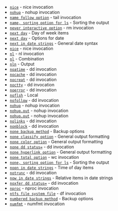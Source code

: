 - [`nice`](https://www.gnu.org/software/coreutils/manual/html_node/nice-invocation.html#index-exit-status-of-nice) - nice invocation
- [`nohup`](https://www.gnu.org/software/coreutils/manual/html_node/nohup-invocation.html#index-exit-status-of-nohup) - nohup invocation
- [`name follow option`](https://www.gnu.org/software/coreutils/manual/html_node/tail-invocation.html#index-name-follow-option) - tail invocation
- [`name, sorting option for ls`](https://www.gnu.org/software/coreutils/manual/html_node/Sorting-the-output.html#index-name_002c-sorting-option-for-ls) - Sorting the output
- [`never interactive option`](https://www.gnu.org/software/coreutils/manual/html_node/rm-invocation.html#index-never-interactive-option) - rm invocation
- [`next day`](https://www.gnu.org/software/coreutils/manual/html_node/Day-of-week-items.html#index-next-day) - Day of week items
- [`next day`](https://www.gnu.org/software/coreutils/manual/html_node/Options-for-date.html#index-next-day-1) - Options for date
- [`next in date strings`](https://www.gnu.org/software/coreutils/manual/html_node/General-date-syntax.html#index-next-in-date-strings) - General date syntax
- [`nice`](https://www.gnu.org/software/coreutils/manual/html_node/nice-invocation.html#index-nice) - nice invocation
- [`nl`](https://www.gnu.org/software/coreutils/manual/html_node/nl-invocation.html#index-nl-1) - nl invocation
- [`nl`](https://www.gnu.org/software/coreutils/manual/html_node/Combination.html#index-nl) - Combination
- [`nln`](https://www.gnu.org/software/coreutils/manual/html_node/Output.html#index-nln) - Output
- [`noatime`](https://www.gnu.org/software/coreutils/manual/html_node/dd-invocation.html#index-noatime) - dd invocation
- [`nocache`](https://www.gnu.org/software/coreutils/manual/html_node/dd-invocation.html#index-nocache) - dd invocation
- [`nocreat`](https://www.gnu.org/software/coreutils/manual/html_node/dd-invocation.html#index-nocreat) - dd invocation
- [`noctty`](https://www.gnu.org/software/coreutils/manual/html_node/dd-invocation.html#index-noctty) - dd invocation
- [`noerror`](https://www.gnu.org/software/coreutils/manual/html_node/dd-invocation.html#index-noerror) - dd invocation
- [`noflsh`](https://www.gnu.org/software/coreutils/manual/html_node/Local.html#index-noflsh) - Local
- [`nofollow`](https://www.gnu.org/software/coreutils/manual/html_node/dd-invocation.html#index-nofollow) - dd invocation
- [`nohup`](https://www.gnu.org/software/coreutils/manual/html_node/nohup-invocation.html#index-nohup) - nohup invocation
- [`nohup.out`](https://www.gnu.org/software/coreutils/manual/html_node/nohup-invocation.html#index-nohup_002eout) - nohup invocation
- [`nohup.out`](https://www.gnu.org/software/coreutils/manual/html_node/nohup-invocation.html#index-nohup_002eout-1) - nohup invocation
- [`nolinks`](https://www.gnu.org/software/coreutils/manual/html_node/dd-invocation.html#index-nolinks) - dd invocation
- [`nonblock`](https://www.gnu.org/software/coreutils/manual/html_node/dd-invocation.html#index-nonblock) - dd invocation
- [`none backup method`](https://www.gnu.org/software/coreutils/manual/html_node/Backup-options.html#index-none-backup-method) - Backup options
- [`none classify option`](https://www.gnu.org/software/coreutils/manual/html_node/General-output-formatting.html#index-none-classify-option) - General output formatting
- [`none color option`](https://www.gnu.org/software/coreutils/manual/html_node/General-output-formatting.html#index-none-color-option) - General output formatting
- [`none dd status=`](https://www.gnu.org/software/coreutils/manual/html_node/dd-invocation.html#index-none-dd-status_003d) - dd invocation
- [`none hyperlink option`](https://www.gnu.org/software/coreutils/manual/html_node/General-output-formatting.html#index-none-hyperlink-option) - General output formatting
- [`none total option`](https://www.gnu.org/software/coreutils/manual/html_node/wc-invocation.html#index-none-total-option) - wc invocation
- [`none, sorting option for ls`](https://www.gnu.org/software/coreutils/manual/html_node/Sorting-the-output.html#index-none_002c-sorting-option-for-ls) - Sorting the output
- [`noon in date strings`](https://www.gnu.org/software/coreutils/manual/html_node/Time-of-day-items.html#index-noon-in-date-strings) - Time of day items
- [`notrunc`](https://www.gnu.org/software/coreutils/manual/html_node/dd-invocation.html#index-notrunc) - dd invocation
- [`now in date strings`](https://www.gnu.org/software/coreutils/manual/html_node/Relative-items-in-date-strings.html#index-now-in-date-strings) - Relative items in date strings
- [`noxfer dd status=`](https://www.gnu.org/software/coreutils/manual/html_node/dd-invocation.html#index-noxfer-dd-status_003d) - dd invocation
- [`nproc`](https://www.gnu.org/software/coreutils/manual/html_node/nproc-invocation.html#index-nproc) - nproc invocation
- [`ntfs file system file`](https://www.gnu.org/software/coreutils/manual/html_node/df-invocation.html#index-ntfs-file-system-file) - df invocation
- [`numbered backup method`](https://www.gnu.org/software/coreutils/manual/html_node/Backup-options.html#index-numbered-backup-method) - Backup options
- [`numfmt`](https://www.gnu.org/software/coreutils/manual/html_node/numfmt-invocation.html#index-numfmt) - numfmt invocation
